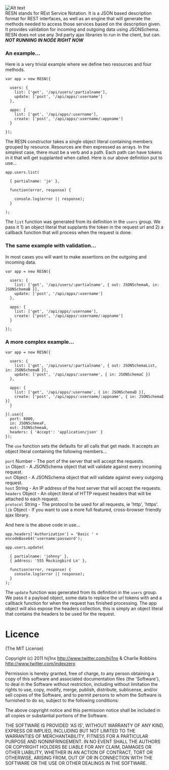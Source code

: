 
![Alt text](https://github.com/hij1nx/RESN/raw/master/logo.png)<br/>
RESN stands for REst Service Notation. It is a JSON based description format for REST interfaces, as well as an engine that will generate the methods needed to access those services based on the description given. It provides validation for incoming and outgoing data using JSONSchema. RESN does not use any 3rd party ajax libraries to run in the client, but can. ***NOT RUNNING IN NODE RIGHT NOW***

### An example...
Here is a very trivial example where we define two resources and four methods.

    var app = new RESN({

      users: {
        list: ['get', '/api/users/:partialname'],
        update: ['post', '/api/apps/:username']
      },

      apps: {
        list: ['get', '/api/apps/:username'],
        create: ['post', '/api/apps/:username/:appname']
      }

    });

The RESN constructor takes a single object literal containing members grouped by resource. Resources are then expressed as arrays. In the simplest case, there must be a verb and a path. Each path can have tokens in it that will get supplanted when called. Here is our above definition put to use...

    app.users.list(

      { partialname: 'jo' },

      function(error, response) {
        
        console.log(error || response);
      }

    );

The `list` function was generated from its definition in the `users` group. We pass it 1) an object literal that supplants the token in the request url and 2) a callback function that will process when the request is done.

### The same example with validation...
In most cases you will want to make assertions on the outgoing and incoming data.

    var app = new RESN({

      users: {
        list: ['get', '/api/users/:partialname', { out: JSONSchemaA, in: JSONSchemaB }],
        update: ['post', '/api/apps/:username']
      },

      apps: {
        list: ['get', '/api/apps/:username'],
        create: ['post', '/api/apps/:username/:appname']
      }

    });    

### A more complex example...

    var app = new RESN({

      users: {
        list: ['get', '/api/users/:partialname', { out: JSONSchemaList, in: JSONSchemaB }],
        update: ['post', '/api/apps/:username', { in: JSONSchemaC }]
      },

      apps: {
        list: ['get', '/api/apps/:username', { in: JSONSchemaD }],
        create: ['post', '/api/apps/:username/:appname', { in: JSONSchemaE }]
      }

    }).use({
      port: 8080,
      in: JSONSchmeaF,
      out: JSONSchmeaA,
      headers: { 'Accept': 'application/json' }
    });

The `use` function sets the defaults for all calls that get made. It accepts an object literal containing the following members...

`port` Number - The port of the server that will accept the requests.<br/>
`in` Object - A JSONSchema object that will validate against every incoming request.<br/>
`out` Object - A JSONSchema object that will validate against every outgoing request.<br/>
`host` String - An IP address of the host server that will accept the requests.<br/>
`headers` Object - An object literal of HTTP request headers that will be attached to each request.<br/>
`protocol` String - The protocol to be used for all requests, ie 'http', 'https'.<br/>
`lib` Object - If you want to use a more full featured, cross-browser friendly ajax library.<br/>

And here is the above code in use...

    app.headers['Authorization'] = 'Basic ' + encodeBase64('username:password');

    app.users.update(
      
      { partialname: 'johnny' },
      { address: '555 Mockingbird Ln' },
      
      function(error, response) {
        console.log(error || response);
      }
    );

The `update` function was generated from its definition in the `users` group. We pass it a payload object, some data to replace the url tokens with and a callback function for when the request has finished processing. The app object will also expose the headers collection, this is simply an object literal that contains the headers to be used for the request.
      
# Licence

(The MIT License)

Copyright (c) 2011 hij1nx <http://www.twitter.com/hij1nx> & Charlie Robbins <http://www.twitter.com/indexzero>

Permission is hereby granted, free of charge, to any person obtaining a copy of this software and associated documentation files (the 'Software'), to deal in the Software without restriction, including without limitation the rights to use, copy, modify, merge, publish, distribute, sublicense, and/or sell copies of the Software, and to permit persons to whom the Software is furnished to do so, subject to the following conditions:

The above copyright notice and this permission notice shall be included in all copies or substantial portions of the Software.

THE SOFTWARE IS PROVIDED 'AS IS', WITHOUT WARRANTY OF ANY KIND, EXPRESS OR IMPLIED, INCLUDING BUT NOT LIMITED TO THE WARRANTIES OF MERCHANTABILITY, FITNESS FOR A PARTICULAR PURPOSE AND NONINFRINGEMENT. IN NO EVENT SHALL THE AUTHORS OR COPYRIGHT HOLDERS BE LIABLE FOR ANY CLAIM, DAMAGES OR OTHER LIABILITY, WHETHER IN AN ACTION OF CONTRACT, TORT OR OTHERWISE, ARISING FROM, OUT OF OR IN CONNECTION WITH THE SOFTWARE OR THE USE OR OTHER DEALINGS IN THE SOFTWARE.
